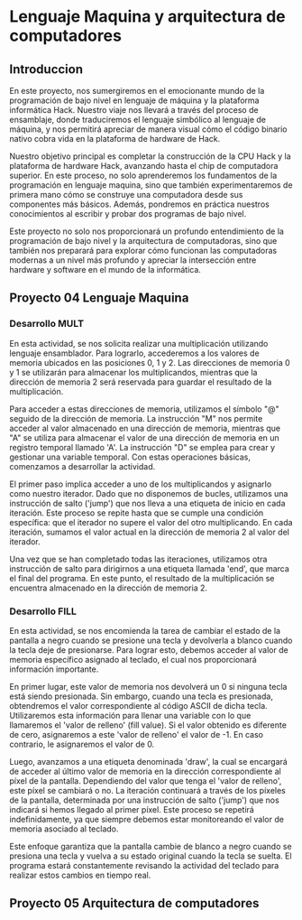 # Lenguaje Maquina y arquitectura de computadores 
## Introduccion 
En este proyecto, nos sumergiremos en el emocionante mundo de la programación de bajo nivel en lenguaje de máquina y la plataforma informática Hack. Nuestro viaje nos llevará a través del proceso de ensamblaje, donde traduciremos el lenguaje simbólico al lenguaje de máquina, y nos permitirá apreciar de manera visual cómo el código binario nativo cobra vida en la plataforma de hardware de Hack.

Nuestro objetivo principal es completar la construcción de la CPU Hack y la plataforma de hardware Hack, avanzando hasta el chip de computadora superior. En este proceso, no solo aprenderemos los fundamentos de la programación en lenguaje maquina, sino que también experimentaremos de primera mano cómo se construye una computadora desde sus componentes más básicos. Además, pondremos en práctica nuestros conocimientos al escribir y probar dos programas de bajo nivel.

Este proyecto no solo nos proporcionará un profundo entendimiento de la programación de bajo nivel y la arquitectura de computadoras, sino que también nos preparará para explorar cómo funcionan las computadoras modernas a un nivel más profundo y apreciar la intersección entre hardware y software en el mundo de la informática.

## Proyecto 04 Lenguaje Maquina 
### Desarrollo MULT
En esta actividad, se nos solicita realizar una multiplicación utilizando lenguaje ensamblador. Para lograrlo, accederemos a los valores de memoria ubicados en las posiciones 0, 1 y 2. Las direcciones de memoria 0 y 1 se utilizarán para almacenar los multiplicandos, mientras que la dirección de memoria 2 será reservada para guardar el resultado de la multiplicación.

Para acceder a estas direcciones de memoria, utilizamos el símbolo "@" seguido de la dirección de memoria. La instrucción "M" nos permite acceder al valor almacenado en una dirección de memoria, mientras que "A" se utiliza para almacenar el valor de una dirección de memoria en un registro temporal llamado 'A'. La instrucción "D" se emplea para crear y gestionar una variable temporal. Con estas operaciones básicas, comenzamos a desarrollar la actividad.

El primer paso implica acceder a uno de los multiplicandos y asignarlo como nuestro iterador. Dado que no disponemos de bucles, utilizamos una instrucción de salto ('jump') que nos lleva a una etiqueta de inicio en cada iteración. Este proceso se repite hasta que se cumple una condición específica: que el iterador no supere el valor del otro multiplicando. En cada iteración, sumamos el valor actual en la dirección de memoria 2 al valor del iterador.

Una vez que se han completado todas las iteraciones, utilizamos otra instrucción de salto para dirigirnos a una etiqueta llamada 'end', que marca el final del programa. En este punto, el resultado de la multiplicación se encuentra almacenado en la dirección de memoria 2.

### Desarrollo FILL

En esta actividad, se nos encomienda la tarea de cambiar el estado de la pantalla a negro cuando se presione una tecla y devolverla a blanco cuando la tecla deje de presionarse. Para lograr esto, debemos acceder al valor de memoria específico asignado al teclado, el cual nos proporcionará información importante.

En primer lugar, este valor de memoria nos devolverá un 0 si ninguna tecla está siendo presionada. Sin embargo, cuando una tecla es presionada, obtendremos el valor correspondiente al código ASCII de dicha tecla. Utilizaremos esta información para llenar una variable con lo que llamaremos el 'valor de relleno' (fill value). Si el valor obtenido es diferente de cero, asignaremos a este 'valor de relleno' el valor de -1. En caso contrario, le asignaremos el valor de 0.

Luego, avanzamos a una etiqueta denominada 'draw', la cual se encargará de acceder al último valor de memoria en la dirección correspondiente al píxel de la pantalla. Dependiendo del valor que tenga el 'valor de relleno', este píxel se cambiará o no. La iteración continuará a través de los píxeles de la pantalla, determinada por una instrucción de salto ('jump') que nos indicará si hemos llegado al primer píxel. Este proceso se repetirá indefinidamente, ya que siempre debemos estar monitoreando el valor de memoria asociado al teclado.

Este enfoque garantiza que la pantalla cambie de blanco a negro cuando se presiona una tecla y vuelva a su estado original cuando la tecla se suelta. El programa estará constantemente revisando la actividad del teclado para realizar estos cambios en tiempo real.

## Proyecto 05 Arquitectura de computadores
